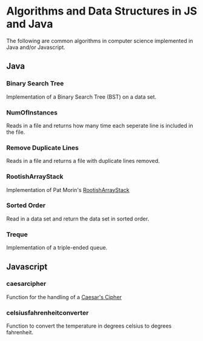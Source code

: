 # Algorithms and Data Structures in JS and Java

The following are common algorithms in computer science implemented in Java and/or Javascript.

## Java

### Binary Search Tree
Implementation of a Binary Search Tree (BST) on a data set.

### NumOfInstances
Reads in a file and returns how many time each seperate line is included in the file.

### Remove Duplicate Lines
Reads in a file and returns a file with duplicate lines removed.

### RootishArrayStack
Implementation of Pat Morin's [RootishArrayStack](https://opendatastructures.org/ods-python/2_6_RootishArrayStack_Space.html)

### Sorted Order
Read in a data set and return the data set in sorted order.

### Treque
Implementation of a triple-ended queue.


## Javascript

### caesarcipher
Function for the handling of a [Caesar's Cipher](https://en.wikipedia.org/wiki/Caesar_cipher)

### celsiusfahrenheitconverter
Function to convert the temperature in degrees celsius to degrees fahrenheit.
